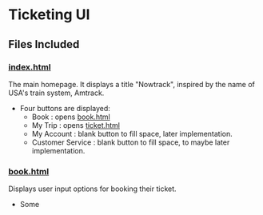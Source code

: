 # Ticketing UI

## Files Included
### [index.html](index.html)
The main homepage. It displays a title "Nowtrack", inspired by the name of USA's train system, Amtrack.
- Four buttons are displayed:
  - Book : opens [book.html](book.html)
  - My Trip : opens [ticket.html](ticket.html)
  - My Account : blank button to fill space, later implementation.
  - Customer Service : blank button to fill space, to maybe later implementation.

### [book.html](book.html)
Displays user input options for booking their ticket. 
- Some 
